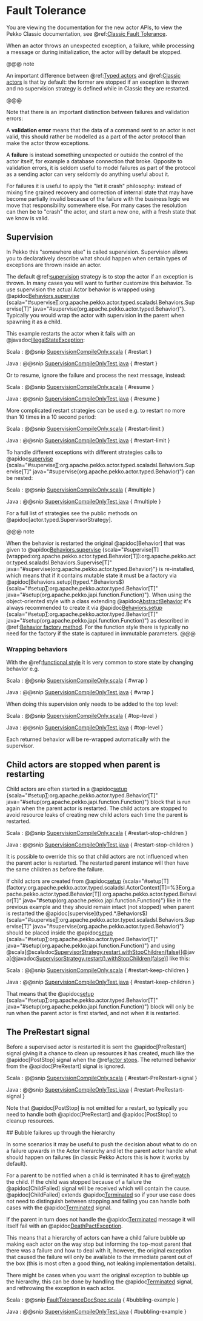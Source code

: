 # Fault Tolerance

You are viewing the documentation for the new actor APIs, to view the Pekko Classic documentation, see @ref:[Classic Fault Tolerance](../fault-tolerance.md).

When an actor throws an unexpected exception, a failure, while processing a message or during initialization, the actor
will by default be stopped.

@@@ note

An important difference between @ref:[Typed actors](actors.md) and @ref:[Classic actors](../actors.md) is that 
by default: the former are stopped if an exception is thrown and no supervision strategy is defined while in Classic they are restarted.

@@@

Note that there is an important distinction between failures and validation errors:

A **validation error** means that the data of a command sent to an actor is not valid, this should rather be modelled as a
part of the actor protocol than make the actor throw exceptions.

A **failure** is instead something unexpected or outside the control of the actor itself, for example a database connection
that broke. Opposite to validation errors, it is seldom useful to model failures as part of the protocol as a sending actor
can very seldomly do anything useful about it.

For failures it is useful to apply the "let it crash" philosophy: instead of mixing fine grained recovery and correction
of internal state that may have become partially invalid because of the failure with the business logic we move that
responsibility somewhere else. For many cases the resolution can then be to "crash" the actor, and start a new one,
with a fresh state that we know is valid.

## Supervision

In Pekko this "somewhere else" is called supervision. Supervision allows you to declaratively describe what should happen when certain types of exceptions are thrown inside an actor. 

The default @ref:[supervision](../general/supervision.md) strategy is to stop the actor if an exception is thrown. 
In many cases you will want to further customize this behavior. To use supervision the actual Actor behavior is wrapped using @apidoc[Behaviors.supervise](typed.*.Behaviors$) {scala="#supervise[T](wrapped:org.apache.pekko.actor.typed.Behavior[T]):org.apache.pekko.actor.typed.scaladsl.Behaviors.Supervise[T]" java="#supervise(org.apache.pekko.actor.typed.Behavior)"}. 
Typically you would wrap the actor with supervision in the parent when spawning it as a child.
 
This example restarts the actor when it fails with an @javadoc[IllegalStateException](java.lang.IllegalStateException): 


Scala
:  @@snip [SupervisionCompileOnly.scala](/actor-typed-tests/src/test/scala/docs/org/apache/pekko/typed/supervision/SupervisionCompileOnly.scala) { #restart }

Java
:  @@snip [SupervisionCompileOnlyTest.java](/actor-typed-tests/src/test/java/jdocs/org/apache/pekko/typed/supervision/SupervisionCompileOnlyTest.java) { #restart }

Or to resume, ignore the failure and process the next message, instead:

Scala
:  @@snip [SupervisionCompileOnly.scala](/actor-typed-tests/src/test/scala/docs/org/apache/pekko/typed/supervision/SupervisionCompileOnly.scala) { #resume }

Java
:  @@snip [SupervisionCompileOnlyTest.java](/actor-typed-tests/src/test/java/jdocs/org/apache/pekko/typed/supervision/SupervisionCompileOnlyTest.java) { #resume }

More complicated restart strategies can be used e.g. to restart no more than 10
times in a 10 second period:

Scala
:  @@snip [SupervisionCompileOnly.scala](/actor-typed-tests/src/test/scala/docs/org/apache/pekko/typed/supervision/SupervisionCompileOnly.scala) { #restart-limit }

Java
:  @@snip [SupervisionCompileOnlyTest.java](/actor-typed-tests/src/test/java/jdocs/org/apache/pekko/typed/supervision/SupervisionCompileOnlyTest.java) { #restart-limit }

To handle different exceptions with different strategies calls to @apidoc[supervise](typed.*.Behaviors$) {scala="#supervise[T](wrapped:org.apache.pekko.actor.typed.Behavior[T]):org.apache.pekko.actor.typed.scaladsl.Behaviors.Supervise[T]" java="#supervise(org.apache.pekko.actor.typed.Behavior)"}
can be nested:

Scala
:  @@snip [SupervisionCompileOnly.scala](/actor-typed-tests/src/test/scala/docs/org/apache/pekko/typed/supervision/SupervisionCompileOnly.scala) { #multiple }

Java
:  @@snip [SupervisionCompileOnlyTest.java](/actor-typed-tests/src/test/java/jdocs/org/apache/pekko/typed/supervision/SupervisionCompileOnlyTest.java) { #multiple }

For a full list of strategies see the public methods on @apidoc[actor.typed.SupervisorStrategy].

@@@ note

When the behavior is restarted the original @apidoc[Behavior] that was given to @apidoc[Behaviors.supervise](typed.*.Behaviors$) {scala="#supervise[T](wrapped:org.apache.pekko.actor.typed.Behavior[T]):org.apache.pekko.actor.typed.scaladsl.Behaviors.Supervise[T]" java="#supervise(org.apache.pekko.actor.typed.Behavior)"} is re-installed,
which means that if it contains mutable state it must be a factory via @apidoc[Behaviors.setup](typed.*.Behaviors$) {scala="#setup[T](factory:org.apache.pekko.actor.typed.scaladsl.ActorContext[T]=%3Eorg.apache.pekko.actor.typed.Behavior[T]):org.apache.pekko.actor.typed.Behavior[T]" java="#setup(org.apache.pekko.japi.function.Function)"}. When using the
object-oriented style with a class extending @apidoc[AbstractBehavior](typed.*.AbstractBehavior) it's always recommended to create it via
@apidoc[Behaviors.setup](typed.*.Behaviors$) {scala="#setup[T](factory:org.apache.pekko.actor.typed.scaladsl.ActorContext[T]=%3Eorg.apache.pekko.actor.typed.Behavior[T]):org.apache.pekko.actor.typed.Behavior[T]" java="#setup(org.apache.pekko.japi.function.Function)"} as described in @ref:[Behavior factory method](style-guide.md#behavior-factory-method).
For the function style there is typically no need for the factory if the state is captured in immutable
parameters.
@@@

### Wrapping behaviors

With the @ref:[functional style](style-guide.md#functional-versus-object-oriented-style) it is very common
to store state by changing behavior e.g.

Scala
:  @@snip [SupervisionCompileOnly.scala](/actor-typed-tests/src/test/scala/docs/org/apache/pekko/typed/supervision/SupervisionCompileOnly.scala) { #wrap }

Java
:  @@snip [SupervisionCompileOnlyTest.java](/actor-typed-tests/src/test/java/jdocs/org/apache/pekko/typed/supervision/SupervisionCompileOnlyTest.java) { #wrap }

When doing this supervision only needs to be added to the top level:

Scala
:  @@snip [SupervisionCompileOnly.scala](/actor-typed-tests/src/test/scala/docs/org/apache/pekko/typed/supervision/SupervisionCompileOnly.scala) { #top-level }

Java
:  @@snip [SupervisionCompileOnlyTest.java](/actor-typed-tests/src/test/java/jdocs/org/apache/pekko/typed/supervision/SupervisionCompileOnlyTest.java) { #top-level }

Each returned behavior will be re-wrapped automatically with the supervisor.

## Child actors are stopped when parent is restarting

Child actors are often started in a @apidoc[setup](typed.*.Behaviors$) {scala="#setup[T](factory:org.apache.pekko.actor.typed.scaladsl.ActorContext[T]=%3Eorg.apache.pekko.actor.typed.Behavior[T]):org.apache.pekko.actor.typed.Behavior[T]" java="#setup(org.apache.pekko.japi.function.Function)"} block that is run again when the parent actor is restarted.
The child actors are stopped to avoid resource leaks of creating new child actors each time the parent is restarted.

Scala
:  @@snip [SupervisionCompileOnly.scala](/actor-typed-tests/src/test/scala/docs/org/apache/pekko/typed/supervision/SupervisionCompileOnly.scala) { #restart-stop-children }

Java
:  @@snip [SupervisionCompileOnlyTest.java](/actor-typed-tests/src/test/java/jdocs/org/apache/pekko/typed/supervision/SupervisionCompileOnlyTest.java) { #restart-stop-children }

It is possible to override this so that child actors are not influenced when the parent actor is restarted.
The restarted parent instance will then have the same children as before the failure.

If child actors are created from @apidoc[setup](typed.*.Behaviors$) {scala="#setup[T](factory:org.apache.pekko.actor.typed.scaladsl.ActorContext[T]=%3Eorg.apache.pekko.actor.typed.Behavior[T]):org.apache.pekko.actor.typed.Behavior[T]" java="#setup(org.apache.pekko.japi.function.Function)"} like in the previous example and they should remain intact (not stopped)
when parent is restarted the @apidoc[supervise](typed.*.Behaviors$) {scala="#supervise[T](wrapped:org.apache.pekko.actor.typed.Behavior[T]):org.apache.pekko.actor.typed.scaladsl.Behaviors.Supervise[T]" java="#supervise(org.apache.pekko.actor.typed.Behavior)"} should be placed inside the @apidoc[setup](typed.*.Behaviors$) {scala="#setup[T](factory:org.apache.pekko.actor.typed.scaladsl.ActorContext[T]=%3Eorg.apache.pekko.actor.typed.Behavior[T]):org.apache.pekko.actor.typed.Behavior[T]" java="#setup(org.apache.pekko.japi.function.Function)"} and using
@scala[@scaladoc[SupervisorStrategy.restart.withStopChildren(false)](pekko.actor.typed.RestartSupervisorStrategy#withStopChildren(enabled:Boolean):org.apache.pekko.actor.typed.RestartSupervisorStrategy)]@java[@javadoc[SupervisorStrategy.restart().withStopChildren(false)](pekko.actor.typed.RestartSupervisorStrategy#withStopChildren(boolean))]
like this:

Scala
:  @@snip [SupervisionCompileOnly.scala](/actor-typed-tests/src/test/scala/docs/org/apache/pekko/typed/supervision/SupervisionCompileOnly.scala) { #restart-keep-children }

Java
:  @@snip [SupervisionCompileOnlyTest.java](/actor-typed-tests/src/test/java/jdocs/org/apache/pekko/typed/supervision/SupervisionCompileOnlyTest.java) { #restart-keep-children }

That means that the @apidoc[setup](typed.*.Behaviors$) {scala="#setup[T](factory:org.apache.pekko.actor.typed.scaladsl.ActorContext[T]=%3Eorg.apache.pekko.actor.typed.Behavior[T]):org.apache.pekko.actor.typed.Behavior[T]" java="#setup(org.apache.pekko.japi.function.Function)"} block will only be run when the parent actor is first started, and not when it is
restarted.

## The PreRestart signal

Before a supervised actor is restarted it is sent the @apidoc[PreRestart] signal giving it a chance to clean up resources
it has created, much like the @apidoc[PostStop] signal when the @ref[actor stops](actor-lifecycle.md#stopping-actors). 
The returned behavior from the @apidoc[PreRestart] signal is ignored.

Scala
:  @@snip [SupervisionCompileOnly.scala](/actor-typed-tests/src/test/scala/docs/org/apache/pekko/typed/supervision/SupervisionCompileOnly.scala) { #restart-PreRestart-signal }

Java
:  @@snip [SupervisionCompileOnlyTest.java](/actor-typed-tests/src/test/java/jdocs/org/apache/pekko/typed/supervision/SupervisionCompileOnlyTest.java) { #restart-PreRestart-signal }

Note that @apidoc[PostStop] is not emitted for a restart, so typically you need to handle both @apidoc[PreRestart] and @apidoc[PostStop]
to cleanup resources.

<a id="bubble"/>
## Bubble failures up through the hierarchy

In some scenarios it may be useful to push the decision about what to do on a failure upwards in the Actor hierarchy
 and let the parent actor handle what should happen on failures (in classic Pekko Actors this is how it works by default).

For a parent to be notified when a child is terminated it has to @ref:[watch](actor-lifecycle.md#watching-actors) the
child. If the child was stopped because of a failure the @apidoc[ChildFailed] signal will be received which will contain the
cause. @apidoc[ChildFailed] extends @apidoc[Terminated](typed.Terminated) so if your use case does not need to distinguish between stopping and failing
you can handle both cases with the @apidoc[Terminated](typed.Terminated) signal.

If the parent in turn does not handle the @apidoc[Terminated](typed.Terminated) message it will itself fail with an @apidoc[DeathPactException](typed.DeathPactException).

This means that a hierarchy of actors can have a child failure bubble up making each actor on the way stop but informing the
top-most parent that there was a failure and how to deal with it, however, the original exception that caused the failure
will only be available to the immediate parent out of the box (this is most often a good thing, not leaking implementation details). 

There might be cases when you want the original exception to bubble up the hierarchy, this can be done by handling the 
@apidoc[Terminated](typed.Terminated) signal, and rethrowing the exception in each actor.

 
Scala
:  @@snip [FaultToleranceDocSpec.scala](/actor-typed-tests/src/test/scala/docs/org/apache/pekko/typed/FaultToleranceDocSpec.scala) { #bubbling-example }

Java
:  @@snip [SupervisionCompileOnlyTest.java](/actor-typed-tests/src/test/java/jdocs/org/apache/pekko/typed/BubblingSample.java) { #bubbling-example }
